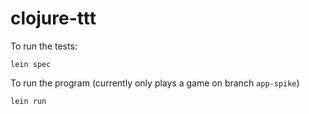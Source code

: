 # clojure-ttt

To run the tests:
```
lein spec
```

To run the program (currently only plays a game on branch `app-spike`)
```
lein run
```
